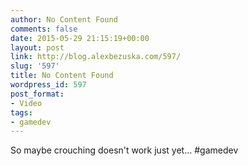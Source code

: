 ```yaml
---
author: No Content Found
comments: false
date: 2015-05-29 21:15:19+00:00
layout: post
link: http://blog.alexbezuska.com/597/
slug: '597'
title: No Content Found
wordpress_id: 597
post_format:
- Video
tags:
- gamedev
---
```


So maybe crouching doesn't work just yet… #gamedev
